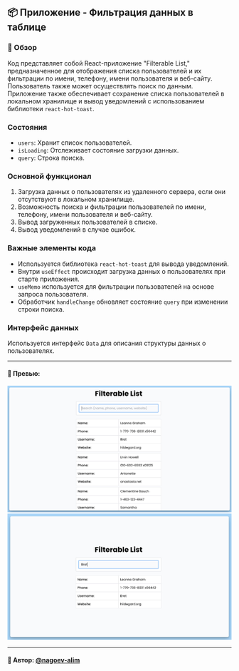 ## 📦 Приложение - Фильтрация данных в таблице

### 🚀 Обзор

Код представляет собой React-приложение "Filterable List," предназначенное для отображения списка пользователей и их фильтрации по имени, телефону, имени пользователя и веб-сайту. Пользователь также может осуществлять поиск по данным. Приложение также обеспечивает сохранение списка пользователей в локальном хранилище и вывод уведомлений с использованием библиотеки `react-hot-toast`.

### Состояния

- `users`: Хранит список пользователей.
- `isLoading`: Отслеживает состояние загрузки данных.
- `query`: Строка поиска.

### Основной функционал

1. Загрузка данных о пользователях из удаленного сервера, если они отсутствуют в локальном хранилище.
2. Возможность поиска и фильтрации пользователей по имени, телефону, имени пользователя и веб-сайту.
3. Вывод загруженных пользователей в списке.
4. Вывод уведомлений в случае ошибок.

### Важные элементы кода

- Используется библиотека `react-hot-toast` для вывода уведомлений.
- Внутри `useEffect` происходит загрузка данных о пользователях при старте приложения.
- `useMemo` используется для фильтрации пользователей на основе запроса пользователя.
- Обработчик `handleChange` обновляет состояние `query` при изменении строки поиска.

### Интерфейс данных

Используется интерфейс `Data` для описания структуры данных о пользователях.


---
#### 🌄 Превью:
![Превью](public/images/preview.jpg)
![Превью](public/images/preview_1.jpg)


-----
#### 🙌 Автор: [@nagoev-alim](https://github.com/nagoev-alim)

